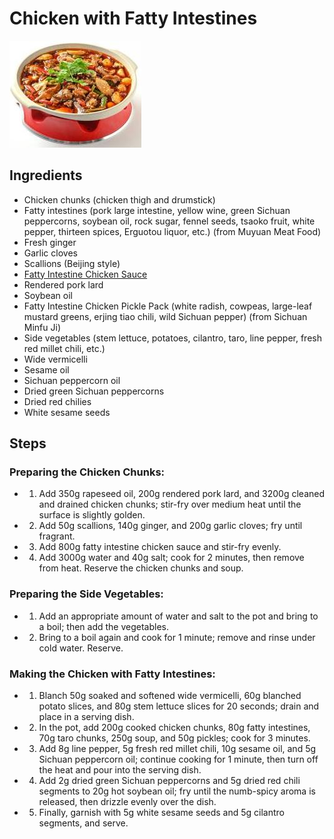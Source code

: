 # Chicken with Fatty Intestines

![Chicken with Fatty Intestines](../../images/%E8%82%A5%E8%82%A0%E9%B8%A1.jpg)

## Ingredients
- Chicken chunks (chicken thigh and drumstick)
- Fatty intestines (pork large intestine, yellow wine, green Sichuan peppercorns, soybean oil, rock sugar, fennel seeds, tsaoko fruit, white pepper, thirteen spices, Erguotou liquor, etc.) (from Muyuan Meat Food)
- Fresh ginger
- Garlic cloves
- Scallions (Beijing style)
- [Fatty Intestine Chicken Sauce](../seasonings/Fatty%20Intestines%20Chicken%20Sauce.md)
- Rendered pork lard
- Soybean oil
- Fatty Intestine Chicken Pickle Pack (white radish, cowpeas, large-leaf mustard greens, erjing tiao chili, wild Sichuan pepper) (from Sichuan Minfu Ji)
- Side vegetables (stem lettuce, potatoes, cilantro, taro, line pepper, fresh red millet chili, etc.)
- Wide vermicelli
- Sesame oil
- Sichuan peppercorn oil
- Dried green Sichuan peppercorns
- Dried red chilies
- White sesame seeds

## Steps

### Preparing the Chicken Chunks:
- 1. Add 350g rapeseed oil, 200g rendered pork lard, and 3200g cleaned and drained chicken chunks; stir-fry over medium heat until the surface is slightly golden.
- 2. Add 50g scallions, 140g ginger, and 200g garlic cloves; fry until fragrant.
- 3. Add 800g fatty intestine chicken sauce and stir-fry evenly.
- 4. Add 3000g water and 40g salt; cook for 2 minutes, then remove from heat. Reserve the chicken chunks and soup.

### Preparing the Side Vegetables:
- 1. Add an appropriate amount of water and salt to the pot and bring to a boil; then add the vegetables.
- 2. Bring to a boil again and cook for 1 minute; remove and rinse under cold water. Reserve.

### Making the Chicken with Fatty Intestines:
- 1. Blanch 50g soaked and softened wide vermicelli, 60g blanched potato slices, and 80g stem lettuce slices for 20 seconds; drain and place in a serving dish.
- 2. In the pot, add 200g cooked chicken chunks, 80g fatty intestines, 70g taro chunks, 250g soup, and 50g pickles; cook for 3 minutes.
- 3. Add 8g line pepper, 5g fresh red millet chili, 10g sesame oil, and 5g Sichuan peppercorn oil; continue cooking for 1 minute, then turn off the heat and pour into the serving dish.
- 4. Add 2g dried green Sichuan peppercorns and 5g dried red chili segments to 20g hot soybean oil; fry until the numb-spicy aroma is released, then drizzle evenly over the dish.
- 5. Finally, garnish with 5g white sesame seeds and 5g cilantro segments, and serve.

